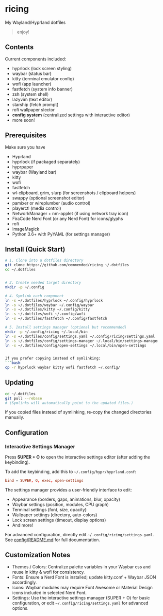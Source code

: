 # ricing

My Wayland/Hyprland dotfiles
> enjoy!

## Contents

Current components included:
- hyprlock (lock screen styling)
- waybar (status bar)
- kitty (terminal emulator config)
- wofi (app launcher)
- fastfetch (system info banner)
- zsh (system shell)
- lazyvim (text editor)
- starship (fetch prompt)
- rofi wallpaper slector
- **config system** (centralized settings with interactive editor)
- more soon!


## Prerequisites
Make sure you have
- Hyprland
- hyprlock (if packaged separately)
- hyprpaper
- waybar (Wayland bar)
- kitty
- wofi
- fastfetch
- wl-clipboard, grim, slurp (for screenshots / clipboard helpers)
- swappy (optional screenshot editor)
- pamixer or wireplumber (audio control)
- playerctl (media control)
- NetworkManager + nm-applet (if using network tray icon)
- FiraCode Nerd Font (or any Nerd Font) for icons/glyphs
- rofi
- ImageMagick
- Python 3.6+ with PyYAML (for settings manager)

## Install (Quick Start)
```bash
# 1. Clone into a dotfiles directory
git clone https://github.com/commended/ricing ~/.dotfiles
cd ~/.dotfiles


# 3. Create needed target directory
mkdir -p ~/.config

# 4. Symlink each component
ln -s ~/.dotfiles/hyprlock ~/.config/hyprlock
ln -s ~/.dotfiles/waybar ~/.config/waybar
ln -s ~/.dotfiles/kitty ~/.config/kitty
ln -s ~/.dotfiles/wofi ~/.config/wofi
ln -s ~/.dotfiles/fastfetch ~/.config/fastfetch

# 5. Install settings manager (optional but recommended)
mkdir -p ~/.config/ricing ~/.local/bin
ln -s ~/.dotfiles/config/settings.yaml ~/.config/ricing/settings.yaml
ln -s ~/.dotfiles/config/settings-manager ~/.local/bin/settings-manager
ln -s ~/.dotfiles/config/open-settings ~/.local/bin/open-settings


If you prefer copying instead of symlinking:
```bash
cp -r hyprlock waybar kitty wofi fastfetch ~/.config/

```
## Updating
```bash
cd ~/.dotfiles
git pull --rebase
# (Symlinks will automatically point to the updated files.)
```
If you copied files instead of symlinking, re-copy the changed directories manually.

## Configuration

### Interactive Settings Manager

Press **SUPER + O** to open the interactive settings editor (after adding the keybinding).

To add the keybinding, add this to `~/.config/hypr/hyprland.conf`:
```conf
bind = SUPER, O, exec, open-settings
```

The settings manager provides a user-friendly interface to edit:
- Appearance (borders, gaps, animations, blur, opacity)
- Waybar settings (position, modules, CPU graph)
- Terminal settings (font, size, opacity)
- Wallpaper settings (directory, auto-colors)
- Lock screen settings (timeout, display options)
- And more!

For advanced configuration, directly edit `~/.config/ricing/settings.yaml`. See [config/README.md](config/README.md) for full documentation.

## Customization Notes
- Themes / Colors: Centralize palette variables in your Waybar css and reuse in kitty & wofi for consistency.
- Fonts: Ensure a Nerd Font is installed; update kitty.conf + Waybar JSON accordingly.
- Icons: Waybar modules may require Font Awesome or Material Design icons included in selected Nerd Font.
- Settings: Use the interactive settings manager (SUPER + O) for basic configuration, or edit `~/.config/ricing/settings.yaml` for advanced options.
